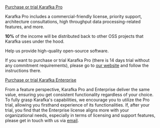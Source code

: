 [Purchase or trial Karafka Pro](https://karafka.io/#become-pro)

Karafka Pro includes a commercial-friendly license, priority support, architecture consultations, high throughput data processing-related features, and more.

**10%** of the income will be distributed back to other OSS projects that Karafka uses under the hood.

Help us provide high-quality open-source software.

If you want to purchase or trial Karafka Pro (there is 14 days trial without any commitment requirements), please go to [our website](https://karafka.io/#become-pro) and follow the instructions there.

[Purchase or trial Karafka Enterprise](https://karafka.io/#become-ent)

From a feature perspective, Karafka Pro and Enterprise deliver the same value, ensuring you get consistent functionality regardless of your choice. To fully grasp Karafka's capabilities, we encourage you to utilize the Pro trial, allowing you firsthand experience of its functionalities. If, after your trial, you find that the Enterprise license aligns more with your organizational needs, especially in terms of licensing and support features, please get in touch with us via [email](https://karafka.io/#become-ent).
